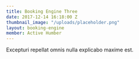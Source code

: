 ```yaml
---
title: Booking Engine Three
date: 2017-12-14 16:18:00 Z
thumbnail_image: "/uploads/placeholder.png"
layout: booking-engine
member: Active Humber
---
```


Excepturi repellat omnis nulla explicabo maxime est.